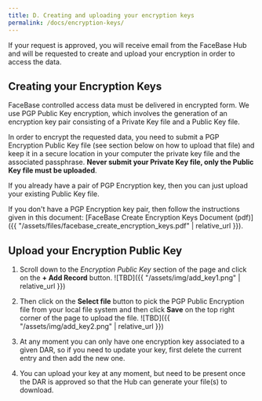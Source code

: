 ```yaml
---
title: D. Creating and uploading your encryption keys
permalink: /docs/encryption-keys/
---
```


If your request is approved, you will receive email from the FaceBase Hub and will be requested to create and upload your encryption in order to access the data.

## Creating your Encryption Keys

FaceBase controlled access data must be delivered in encrypted form. We use PGP Public Key encryption, which involves the generation of an encryption key pair consisting of a Private Key file and a Public Key file.

In order to encrypt the requested data, you need to submit a PGP Encryption Public Key file (see section below on how to upload that file) and keep it in a secure location in your computer the private key file and the associated passphrase. **Never submit your Private Key file, only the Public Key file must be uploaded**.

If you already have a pair of PGP Encryption key, then you can just upload your existing Public Key file.

If you don't have a PGP Encryption key pair, then follow the instructions given in this document: [FaceBase Create Encryption Keys Document (pdf)]({{ "/assets/files/facebase_create_encryption_keys.pdf" | relative_url }}).

## Upload your Encryption Public Key

1. Scroll down to the *Encryption Public Key* section of the page and click on the **+ Add Record** button.
    ![TBD]({{ "/assets/img/add_key1.png" | relative_url }})

2. Then click on the **Select file** button to pick the PGP Public Encryption file from your local file system and then click **Save** on the top right corner of the page to upload the file.
    ![TBD]({{ "/assets/img/add_key2.png" | relative_url }})

3. At any moment you can only have one encryption key associated to a given DAR, so if you need to update your key, first delete the current entry and then add the new one.

4. You can upload your key at any moment, but need to be present once the DAR is approved so that the Hub can generate your file(s) to download.
